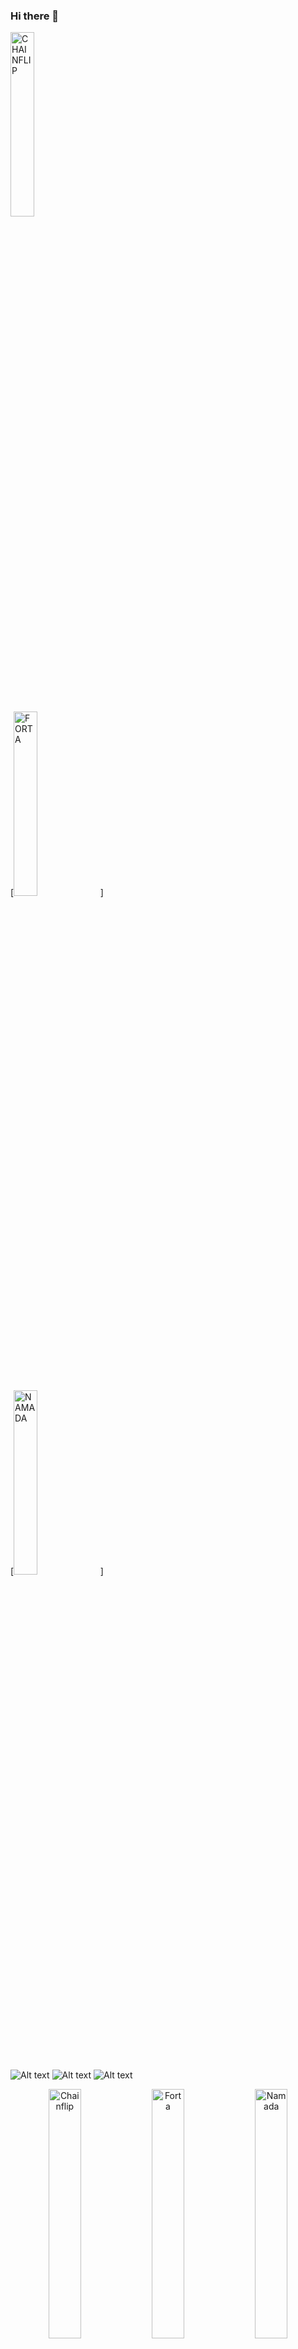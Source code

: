 ### Hi there 👋

[<img src='https://i.imgur.com/oLBRhrc.png' alt='CHAINFLIP'  width='27.5%'>](https://blocks-perseverance.chainflip.io/validators/cFL44KqTAhdDULrMYtBBMJRqvbC5PD4HVvmshr3bwF7tc13XF) 
 
[<img src='https://i.imgur.com/dzMUUk7.png' alt='FORTA'  width='27.5%'>]

[<img src='https://i.imgur.com/P8m4RaK.png' alt='NAMADA'  width='27.5%'>]

![Alt text](https://i.imgur.com/oLBRhrc.png) ![Alt text](https://i.imgur.com/dzMUUk7.png) ![Alt text](https://i.imgur.com/P8m4RaK.png)


<p align="center">
  <img src="https://i.imgur.com/oLBRhrc.png" width="32%" alt="Chainflip" />
  <img src="https://i.imgur.com/dzMUUk7.png" width="32%" alt="Forta" />
  <img src="https://i.imgur.com/P8m4RaK.png" width="32%" alt="Namada" />
</p>


<!--
**BrainCord/BrainCord** is a ✨ _special_ ✨ repository because its `README.md` (this file) appears on your GitHub profile.

Here are some ideas to get you started:

- 🔭 I’m currently working on ...
- 🌱 I’m currently learning ...
- 👯 I’m looking to collaborate on ...
- 🤔 I’m looking for help with ...
- 💬 Ask me about ...
- 📫 How to reach me: ...
- 😄 Pronouns: ...
- ⚡ Fun fact: ...
-->
